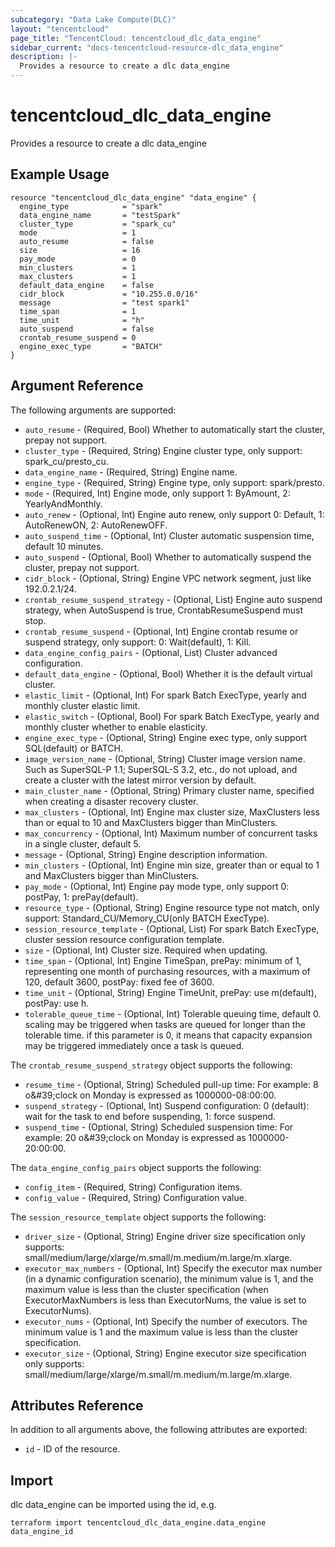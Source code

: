 ```yaml
---
subcategory: "Data Lake Compute(DLC)"
layout: "tencentcloud"
page_title: "TencentCloud: tencentcloud_dlc_data_engine"
sidebar_current: "docs-tencentcloud-resource-dlc_data_engine"
description: |-
  Provides a resource to create a dlc data_engine
---
```


# tencentcloud_dlc_data_engine

Provides a resource to create a dlc data_engine

## Example Usage

```hcl
resource "tencentcloud_dlc_data_engine" "data_engine" {
  engine_type            = "spark"
  data_engine_name       = "testSpark"
  cluster_type           = "spark_cu"
  mode                   = 1
  auto_resume            = false
  size                   = 16
  pay_mode               = 0
  min_clusters           = 1
  max_clusters           = 1
  default_data_engine    = false
  cidr_block             = "10.255.0.0/16"
  message                = "test spark1"
  time_span              = 1
  time_unit              = "h"
  auto_suspend           = false
  crontab_resume_suspend = 0
  engine_exec_type       = "BATCH"
}
```

## Argument Reference

The following arguments are supported:

* `auto_resume` - (Required, Bool) Whether to automatically start the cluster, prepay not support.
* `cluster_type` - (Required, String) Engine cluster type, only support: spark_cu/presto_cu.
* `data_engine_name` - (Required, String) Engine name.
* `engine_type` - (Required, String) Engine type, only support: spark/presto.
* `mode` - (Required, Int) Engine mode, only support 1: ByAmount, 2: YearlyAndMonthly.
* `auto_renew` - (Optional, Int) Engine auto renew, only support 0: Default, 1: AutoRenewON, 2: AutoRenewOFF.
* `auto_suspend_time` - (Optional, Int) Cluster automatic suspension time, default 10 minutes.
* `auto_suspend` - (Optional, Bool) Whether to automatically suspend the cluster, prepay not support.
* `cidr_block` - (Optional, String) Engine VPC network segment, just like 192.0.2.1/24.
* `crontab_resume_suspend_strategy` - (Optional, List) Engine auto suspend strategy, when AutoSuspend is true, CrontabResumeSuspend must stop.
* `crontab_resume_suspend` - (Optional, Int) Engine crontab resume or suspend strategy, only support: 0: Wait(default), 1: Kill.
* `data_engine_config_pairs` - (Optional, List) Cluster advanced configuration.
* `default_data_engine` - (Optional, Bool) Whether it is the default virtual cluster.
* `elastic_limit` - (Optional, Int) For spark Batch ExecType, yearly and monthly cluster elastic limit.
* `elastic_switch` - (Optional, Bool) For spark Batch ExecType, yearly and monthly cluster whether to enable elasticity.
* `engine_exec_type` - (Optional, String) Engine exec type, only support SQL(default) or BATCH.
* `image_version_name` - (Optional, String) Cluster image version name. Such as SuperSQL-P 1.1; SuperSQL-S 3.2, etc., do not upload, and create a cluster with the latest mirror version by default.
* `main_cluster_name` - (Optional, String) Primary cluster name, specified when creating a disaster recovery cluster.
* `max_clusters` - (Optional, Int) Engine max cluster size, MaxClusters less than or equal to 10 and MaxClusters bigger than MinClusters.
* `max_concurrency` - (Optional, Int) Maximum number of concurrent tasks in a single cluster, default 5.
* `message` - (Optional, String) Engine description information.
* `min_clusters` - (Optional, Int) Engine min size, greater than or equal to 1 and MaxClusters bigger than MinClusters.
* `pay_mode` - (Optional, Int) Engine pay mode type, only support 0: postPay, 1: prePay(default).
* `resource_type` - (Optional, String) Engine resource type not match, only support: Standard_CU/Memory_CU(only BATCH ExecType).
* `session_resource_template` - (Optional, List) For spark Batch ExecType, cluster session resource configuration template.
* `size` - (Optional, Int) Cluster size. Required when updating.
* `time_span` - (Optional, Int) Engine TimeSpan, prePay: minimum of 1, representing one month of purchasing resources, with a maximum of 120, default 3600, postPay: fixed fee of 3600.
* `time_unit` - (Optional, String) Engine TimeUnit, prePay: use m(default), postPay: use h.
* `tolerable_queue_time` - (Optional, Int) Tolerable queuing time, default 0. scaling may be triggered when tasks are queued for longer than the tolerable time. if this parameter is 0, it means that capacity expansion may be triggered immediately once a task is queued.

The `crontab_resume_suspend_strategy` object supports the following:

* `resume_time` - (Optional, String) Scheduled pull-up time: For example: 8 o&amp;#39;clock on Monday is expressed as 1000000-08:00:00.
* `suspend_strategy` - (Optional, Int) Suspend configuration: 0 (default): wait for the task to end before suspending, 1: force suspend.
* `suspend_time` - (Optional, String) Scheduled suspension time: For example: 20 o&amp;#39;clock on Monday is expressed as 1000000-20:00:00.

The `data_engine_config_pairs` object supports the following:

* `config_item` - (Required, String) Configuration items.
* `config_value` - (Required, String) Configuration value.

The `session_resource_template` object supports the following:

* `driver_size` - (Optional, String) Engine driver size specification only supports: small/medium/large/xlarge/m.small/m.medium/m.large/m.xlarge.
* `executor_max_numbers` - (Optional, Int) Specify the executor max number (in a dynamic configuration scenario), the minimum value is 1, and the maximum value is less than the cluster specification (when ExecutorMaxNumbers is less than ExecutorNums, the value is set to ExecutorNums).
* `executor_nums` - (Optional, Int) Specify the number of executors. The minimum value is 1 and the maximum value is less than the cluster specification.
* `executor_size` - (Optional, String) Engine executor size specification only supports: small/medium/large/xlarge/m.small/m.medium/m.large/m.xlarge.

## Attributes Reference

In addition to all arguments above, the following attributes are exported:

* `id` - ID of the resource.



## Import

dlc data_engine can be imported using the id, e.g.

```
terraform import tencentcloud_dlc_data_engine.data_engine data_engine_id
```

